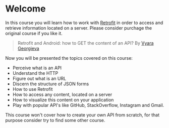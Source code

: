 # Welcome
In this course you will learn how to work with [Retrofit](https://square.github.io/retrofit/) in order to access and retrieve information located on a server. Please consider purchage the original course if you like it.

> Retrofit and Android: how to GET the content of an API? By [Vyara Georgieva](https://www.linkedin.com/in/vyara-georgieva-6336314a)

Now you will be presented the topics covered on this course:

* Perceive what is an API
* Understand the HTTP
* Figure out what is an URL
* Discern the structure of JSON forms
* How to use Retrofit
* How to access any content, located on a server
* How to visualize this content on your application
* Play with popular API's like GitHub, StackOverflow, Instagram and Gmail.

This course won't cover how to create your own API from scratch, for that purpose consider try to find some other course.